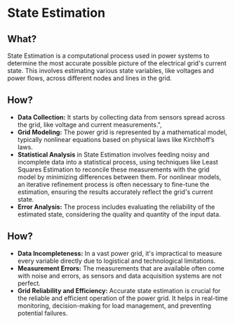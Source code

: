 # State Estimation

## What?
 State Estimation is a computational process used in power systems to determine the most accurate possible picture of the electrical grid's current state.
 This involves estimating various state variables, like voltages and power flows, across different nodes and lines in the grid.       

## How?
- **Data Collection:** It starts by collecting data from sensors spread across the grid, like voltage and current measurements.",
- **Grid Modeling:** The power grid is represented by a mathematical model, typically nonlinear equations based on physical laws like Kirchhoff’s laws.
- **Statistical Analysis** in State Estimation involves feeding noisy and incomplete data into a statistical process, using techniques like Least Squares Estimation to reconcile these measurements with the grid model by minimizing differences between them. For nonlinear models, an iterative refinement process is often necessary to fine-tune the estimation, ensuring the results accurately reflect the grid's current state.
- **Error Analysis:** The process includes evaluating the reliability of the estimated state, considering the quality and quantity of the input data.          
       
## How?
 - **Data Incompleteness:** In a vast power grid, it's impractical to measure every variable directly due to logistical and technological limitations.
 - **Measurement Errors:** The measurements that are available often come with noise and errors, as sensors and data acquisition systems are not perfect.
- **Grid Reliability and Efficiency:** Accurate state estimation is crucial for the reliable and efficient operation of the power grid. It helps in real-time monitoring, decision-making for load management, and preventing potential failures.      
       